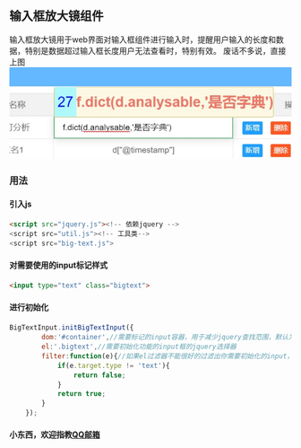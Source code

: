 ## 输入框放大镜组件
输入框放大镜用于web界面对输入框组件进行输入时，提醒用户输入的长度和数据，特别是数据超过输入框长度用户无法查看时，特别有效。
废话不多说，直接上图
![效果图](img/bigtext.jpg)


### 用法
#### 引入js
```html
<script src="jquery.js"><!-- 依赖jquery -->
<script src="util.js"><!-- 工具类-->
<script src="big-text.js">
```
#### 对需要使用的input标记样式
```html
<input type="text" class="bigtext">
```
#### 进行初始化
```javascript
BigTextInput.initBigTextInput({
        dom:'#container',//需要标记的input容器，用于减少jquery查找范围，默认为document
        el:'.bigtext',//需要初始化功能的input框的jquery选择器
        filter:function(e){//如果el过滤器不能很好的过滤出你需要初始化的input，可以加入filter
            if(e.target.type != 'text'){
                return false;
            }
            return true;
        }
    });
```
#### 小东西，欢迎指教[QQ邮箱](maiTo:22257170@qq.com)
